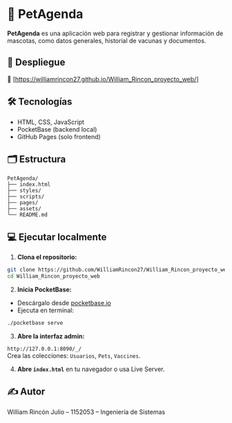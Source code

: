 # 🐾 PetAgenda

**PetAgenda** es una aplicación web para registrar y gestionar información de mascotas, como datos generales, historial de vacunas y documentos.

## 🚀 Despliegue

🔗 [https://williamrincon27.github.io/William_Rincon_proyecto_web/]

## 🛠 Tecnologías

- HTML, CSS, JavaScript
- PocketBase (backend local)
- GitHub Pages (solo frontend)

## 🗂 Estructura

```
PetAgenda/
├── index.html
├── styles/
├── scripts/
├── pages/
├── assets/
└── README.md
```

## 💻 Ejecutar localmente

1. **Clona el repositorio:**

```bash
git clone https://github.com/WilliamRincon27/William_Rincon_proyecto_web
cd William_Rincon_proyecto_web
```

2. **Inicia PocketBase:**

- Descárgalo desde [pocketbase.io](https://pocketbase.io/)
- Ejecuta en terminal:

```bash
./pocketbase serve
```

3. **Abre la interfaz admin:**

`http://127.0.0.1:8090/_/`  
Crea las colecciones: `Usuarios`, `Pets`, `Vaccines`.

4. **Abre `index.html`** en tu navegador o usa Live Server.

## ✍️ Autor

William Rincón Julio – 1152053 – Ingeniería de Sistemas
